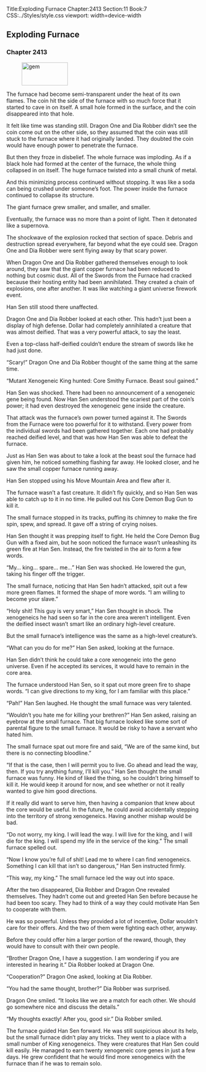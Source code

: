 Title:Exploding Furnace 
Chapter:2413 
Section:11 
Book:7 
CSS:../Styles/style.css 
viewport: width=device-width
  
## Exploding Furnace
### Chapter 2413
  
<figure>
	<img src="../Images/gem.gif" alt="gem" id="gem" width="120" height="60" />
</figure>
  

  
The furnace had become semi-transparent under the heat of its own flames. The coin hit the side of the furnace with so much force that it started to cave in on itself. A small hole formed in the surface, and the coin disappeared into that hole.

It felt like time was standing still. Dragon One and Dia Robber didn’t see the coin come out on the other side, so they assumed that the coin was still stuck to the furnace where it had originally landed. They doubted the coin would have enough power to penetrate the furnace.

But then they froze in disbelief. The whole furnace was imploding. As if a black hole had formed at the center of the furnace, the whole thing collapsed in on itself. The huge furnace twisted into a small chunk of metal.

And this minimizing process continued without stopping. It was like a soda can being crushed under someone’s foot. The power inside the furnace continued to collapse its structure.

The giant furnace grew smaller, and smaller, and smaller.

Eventually, the furnace was no more than a point of light. Then it detonated like a supernova.

The shockwave of the explosion rocked that section of space. Debris and destruction spread everywhere, far beyond what the eye could see. Dragon One and Dia Robber were sent flying away by that scary power.

When Dragon One and Dia Robber gathered themselves enough to look around, they saw that the giant copper furnace had been reduced to nothing but cosmic dust. All of the Swords from the Furnace had cracked because their hosting entity had been annihilated. They created a chain of explosions, one after another. It was like watching a giant universe firework event.

Han Sen still stood there unaffected.

Dragon One and Dia Robber looked at each other. This hadn’t just been a display of high defense. Dollar had completely annihilated a creature that was almost deified. That was a very powerful attack, to say the least.

Even a top-class half-deified couldn’t endure the stream of swords like he had just done.

“Scary!” Dragon One and Dia Robber thought of the same thing at the same time.

“Mutant Xenogeneic King hunted: Core Smithy Furnace. Beast soul gained.”

Han Sen was shocked. There had been no announcement of a xenogeneic gene being found. Now Han Sen understood the scariest part of the coin’s power; it had even destroyed the xenogeneic gene inside the creature.

That attack was the furnace’s own power turned against it. The Swords from the Furnace were too powerful for it to withstand. Every power from the individual swords had been gathered together. Each one had probably reached deified level, and that was how Han Sen was able to defeat the furnace.

Just as Han Sen was about to take a look at the beast soul the furnace had given him, he noticed something flashing far away. He looked closer, and he saw the small copper furnace running away.

Han Sen stopped using his Move Mountain Area and flew after it.

The furnace wasn’t a fast creature. It didn’t fly quickly, and so Han Sen was able to catch up to it in no time. He pulled out his Core Demon Bug Gun to kill it.

The small furnace stopped in its tracks, puffing its chimney to make the fire spin, spew, and spread. It gave off a string of crying noises.

Han Sen thought it was prepping itself to fight. He held the Core Demon Bug Gun with a fixed aim, but he soon noticed the furnace wasn’t unleashing its green fire at Han Sen. Instead, the fire twisted in the air to form a few words.

“My… king… spare… me…” Han Sen was shocked. He lowered the gun, taking his finger off the trigger.

The small furnace, noticing that Han Sen hadn’t attacked, spit out a few more green flames. It formed the shape of more words. “I am willing to become your slave.”

“Holy shit! This guy is very smart,” Han Sen thought in shock. The xenogeneics he had seen so far in the core area weren’t intelligent. Even the deified insect wasn’t smart like an ordinary high-level creature.

But the small furnace’s intelligence was the same as a high-level creature’s.

“What can you do for me?” Han Sen asked, looking at the furnace.

Han Sen didn’t think he could take a core xenogeneic into the geno universe. Even if he accepted its services, it would have to remain in the core area.

The furnace understood Han Sen, so it spat out more green fire to shape words. “I can give directions to my king, for I am familiar with this place.”

“Pah!” Han Sen laughed. He thought the small furnace was very talented.

“Wouldn’t you hate me for killing your brethren?” Han Sen asked, raising an eyebrow at the small furnace. That big furnace looked like some sort of parental figure to the small furnace. It would be risky to have a servant who hated him.

The small furnace spat out more fire and said, “We are of the same kind, but there is no connecting bloodline.”

“If that is the case, then I will permit you to live. Go ahead and lead the way, then. If you try anything funny, I’ll kill you.” Han Sen thought the small furnace was funny. He kind of liked the thing, so he couldn’t bring himself to kill it. He would keep it around for now, and see whether or not it really wanted to give him good directions.

If it really did want to serve him, then having a companion that knew about the core would be useful. In the future, he could avoid accidentally stepping into the territory of strong xenogeneics. Having another mishap would be bad.

“Do not worry, my king. I will lead the way. I will live for the king, and I will die for the king. I will spend my life in the service of the king.” The small furnace spelled out.

“Now I know you’re full of shit! Lead me to where I can find xenogeneics. Something I can kill that isn’t so dangerous,” Han Sen instructed firmly.

“This way, my king.” The small furnace led the way out into space.

After the two disappeared, Dia Robber and Dragon One revealed themselves. They hadn’t come out and greeted Han Sen before because he had been too scary. They had to think of a way they could motivate Han Sen to cooperate with them.

He was so powerful. Unless they provided a lot of incentive, Dollar wouldn’t care for their offers. And the two of them were fighting each other, anyway.

Before they could offer him a larger portion of the reward, though, they would have to consult with their own people.

“Brother Dragon One, I have a suggestion. I am wondering if you are interested in hearing it.” Dia Robber looked at Dragon One.

“Cooperation?” Dragon One asked, looking at Dia Robber.

“You had the same thought, brother?” Dia Robber was surprised.

Dragon One smiled. “It looks like we are a match for each other. We should go somewhere nice and discuss the details.”

“My thoughts exactly! After you, good sir.” Dia Robber smiled.

The furnace guided Han Sen forward. He was still suspicious about its help, but the small furnace didn’t play any tricks. They went to a place with a small number of King xenogeneics. They were creatures that Han Sen could kill easily. He managed to earn twenty xenogeneic core genes in just a few days. He grew confident that he would find more xenogeneics with the furnace than if he was to remain solo.